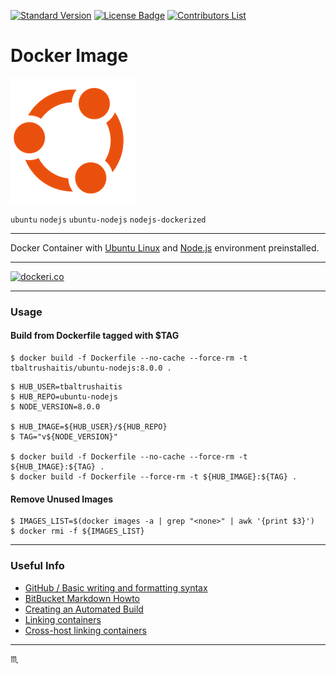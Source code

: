 [![Standard Version](https://img.shields.io/badge/release-standard%20version-brightgreen.svg?style=plastic)](https://github.com/conventional-changelog/standard-version) [![License Badge](https://images.microbadger.com/badges/license/tbaltrushaitis/ubuntu-nodejs.svg)](https://microbadger.com/images/tbaltrushaitis/ubuntu-nodejs "") [![Contributors List](https://img.shields.io/github/contributors/tbaltrushaitis/mp3web.svg)](https://github.com/tbaltrushaitis/mp3web/graphs/contributors)

# Docker Image #

![Ubuntu Logo](https://raw.githubusercontent.com/docker-library/docs/01c12653951b2fe592c1f93a13b4e289ada0e3a1/ubuntu/logo.png)

`ubuntu` `nodejs` `ubuntu-nodejs` `nodejs-dockerized`

---

Docker Container with [Ubuntu Linux](https://www.ubuntu.com "Ubuntu official") and [Node.js](https://nodejs.org "Node Foundation") environment preinstalled.

---

[![dockeri.co](http://dockeri.co/image/tbaltrushaitis/ubuntu-nodejs)](https://hub.docker.com/r/tbaltrushaitis/ubuntu-nodejs/)

---

### Usage ###

#### Build from Dockerfile tagged with $TAG ####

```shell
$ docker build -f Dockerfile --no-cache --force-rm -t tbaltrushaitis/ubuntu-nodejs:8.0.0 .
```

```shell
$ HUB_USER=tbaltrushaitis
$ HUB_REPO=ubuntu-nodejs
$ NODE_VERSION=8.0.0

$ HUB_IMAGE=${HUB_USER}/${HUB_REPO}
$ TAG="v${NODE_VERSION}"

$ docker build -f Dockerfile --no-cache --force-rm -t ${HUB_IMAGE}:${TAG} .
$ docker build -f Dockerfile --force-rm -t ${HUB_IMAGE}:${TAG} .
```

#### Remove Unused Images ####

```shell
$ IMAGES_LIST=$(docker images -a | grep "<none>" | awk '{print $3}')
$ docker rmi -f ${IMAGES_LIST}
```

---

### Useful Info ###

 - [GitHub / Basic writing and formatting syntax](https://help.github.com/articles/basic-writing-and-formatting-syntax/)
 - [BitBucket Markdown Howto](https://bitbucket.org/tutorials/markdowndemo)
 - [Creating an Automated Build](https://docs.docker.com/docker-hub/builds/)
 - [Linking containers](https://docs.docker.com/engine/userguide/networking/default_network/dockerlinks.md)
 - [Cross-host linking containers](https://docs.docker.com/engine/admin/ambassador_pattern_linking.md)

---

:scorpius:
